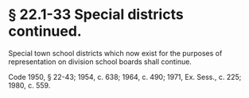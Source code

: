 # § 22.1-33 Special districts continued.

<p>Special town school districts which now exist for the purposes of representation on division school boards shall continue.</p><p>Code 1950, § 22-43; 1954, c. 638; 1964, c. 490; 1971, Ex. Sess., c. 225; 1980, c. 559.</p>